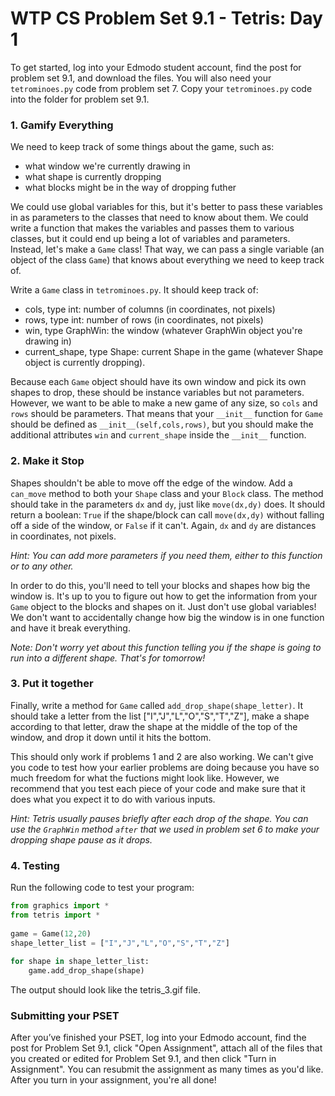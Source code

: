 # WTP CS Problem Set 9.1 - Tetris: Day 1

To get started, log into your Edmodo student account, find the post for problem set 9.1, and download the files. You will also need your `tetrominoes.py` code from problem set 7. Copy your `tetrominoes.py` code into the folder for problem set 9.1.

### 1. Gamify Everything
We  need  to  keep  track  of  some  things  about  the  game,  such  as:

  * what  window  we're  currently  drawing  in
  * what  shape  is  currently  dropping
  * what  blocks  might  be  in  the  way  of  dropping  futher
  
 We  could  use  global  variables  for  this,  but  it's  better  to  pass  these  variables  in  as  parameters  to  the  classes  that need  to  know  about  them.  We  could  write  a  function  that  makes  the  variables  and  passes  them  to  various  classes, but  it  could  end  up  being  a  lot  of  variables  and  parameters.  Instead,  let's  make  a  `Game`  class!  That  way,  we  can  pass  a single  variable  (an  object  of  the  class  `Game`)  that  knows  about  everything  we  need  to  keep  track  of.
 
Write  a  `Game`  class in `tetrominoes.py`.  It  should  keep  track  of:
  
  * cols,  type  int:  number  of  columns  (in  coordinates,  not  pixels)
  * rows,  type  int:  number  of  rows  (in  coordinates,  not  pixels)
  * win,  type  GraphWin:  the  window  (whatever  GraphWin  object  you're  drawing  in)
  * current_shape,  type  Shape:  current  Shape  in  the  game  (whatever  Shape  object  is  currently  dropping).
  
Because  each  `Game`  object  should  have  its  own  window  and  pick  its  own  shapes  to  drop,  these  should  be  instance variables  but  not  parameters.  However,  we  want  to  be  able  to  make  a  new  game  of  any  size,  so  `cols`  and  `rows` should  be  parameters.  That  means  that  your  `__init__`  function  for  `Game`  should  be  defined  as  `__init__(self,cols,rows)`,  but  you  should  make  the  additional  attributes  `win`  and  `current_shape`  inside  the  `__init__`  function.
 
### 2. Make it Stop
Shapes  shouldn't  be  able  to  move  off  the  edge  of  the  window.  Add  a  `can_move`  method  to  both  your  `Shape`  class  and your  `Block`  class.  The  method  should  take  in  the  parameters  `dx`  and  `dy`,  just  like  `move(dx,dy)`  does.  It  should  return a  boolean:  `True`  if  the  shape/block  can  call  `move(dx,dy)`  without  falling  off  a  side  of  the  window,  or  `False`  if  it  can't. Again,  `dx`  and  `dy`  are  distances  in  coordinates,  not  pixels.

*Hint:  You  can  add  more  parameters  if  you  need  them,  either  to  this  function  or  to  any  other.*

In  order  to  do  this,  you'll  need  to  tell  your  blocks  and  shapes  how  big  the  window  is.  It's  up  to  you  to  figure  out  how  to get  the  information  from  your  `Game`  object  to  the  blocks  and  shapes  on  it.  Just  don't  use  global  variables!  We  don't want  to  accidentally  change  how  big  the  window  is  in  one  function  and  have  it  break  everything.

*Note:  Don't  worry  yet  about  this  function  telling  you  if  the  shape  is  going  to  run  into  a  different  shape.  That's  for tomorrow!*
 
### 3. Put it together
Finally,  write  a  method  for  `Game`  called  `add_drop_shape(shape_letter)`.  It  should  take  a  letter  from  the  list ["I","J","L","O","S","T","Z"],  make  a  shape  according  to  that  letter,  draw  the  shape  at  the  middle  of  the  top  of  the window,  and  drop  it  down  until  it  hits  the  bottom.

This  should  only  work  if  problems  1 and  2 are  also  working.  We  can't  give  you  code  to  test  how  your  earlier problems  are  doing  because  you  have  so  much  freedom  for  what  the  fuctions  might  look  like.  However,  we recommend  that  you  test  each  piece  of  your  code  and  make  sure  that  it  does  what  you  expect  it  to  do  with  various inputs.

*Hint:  Tetris  usually  pauses  briefly  after  each  drop  of  the  shape.  You  can  use the `GraphWin` method `after` that we used in problem set 6 to  make  your  dropping  shape  pause  as  it  drops.*
 
### 4. Testing
Run the following code to test your program:
```python
from graphics import *
from tetris import *
 
game = Game(12,20)
shape_letter_list = ["I","J","L","O","S","T","Z"]
 
for shape in shape_letter_list:
    game.add_drop_shape(shape)
```

The  output  should  look  like the tetris_3.gif file.

### Submitting your PSET
After you’ve finished your PSET, log into your Edmodo account, find the post for Problem Set 9.1, click "Open Assignment", attach all of the files that you created or edited for Problem Set 9.1, and then click "Turn in Assignment". You can resubmit the assignment as many times as you'd like. After you turn in your assignment, you're all done!
